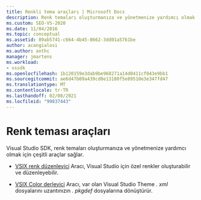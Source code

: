 ```yaml
---
title: Renkli tema araçları | Microsoft Docs
description: Renk temaları oluşturmanıza ve yönetmenize yardımcı olmak için Visual Studio SDK 'sında sunulan VSıX renk düzenleyici ve VSıX renk derleyicisi araçları hakkında bilgi edinin.
ms.custom: SEO-VS-2020
ms.date: 11/04/2016
ms.topic: conceptual
ms.assetid: 89ab5741-c664-4b45-8662-3dd01a5761be
author: acangialosi
ms.author: anthc
manager: jmartens
ms.workload:
- vssdk
ms.openlocfilehash: 1b120159e3dab9be968271a14d0411cf043e9bb1
ms.sourcegitcommit: ae6d47b09a439cd0e13180f5e89510e3e347fd47
ms.translationtype: MT
ms.contentlocale: tr-TR
ms.lasthandoff: 02/08/2021
ms.locfileid: "99837443"
---
```

# <a name="color-theme-tools"></a>Renk teması araçları
Visual Studio SDK, renk temaları oluşturmanıza ve yönetmenize yardımcı olmak için çeşitli araçlar sağlar.

- [VSIX renk düzenleyici](../../extensibility/internals/vsix-color-editor.md) Aracı, Visual Studio için özel renkler oluşturabilir ve düzenleyebilir.

- [VSIX Color derleyici](../../extensibility/internals/vsix-color-compiler.md) Aracı, var olan Visual Studio Theme *. xml* dosyalarını uzantınızın *. pkgdef* dosyalarına dönüştürür.
